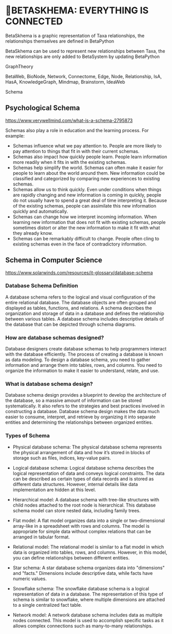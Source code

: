 # 🔷<beta>BETASKHEMA: EVERYTHING IS CONNECTED</beta>

BetaSkhema is a graphic representation of Taxa relationships, the relationships themselves are defined in BetaPython

BetaSkhema can be used to represent new relationships between Taxa, the new relationships are only added to BetaSystem by updating BetaPython

GraphTheory

BetaWeb, BioNode, Network, Connectome, Edge, Node, Relationship, IsA, HasA, KnowledgeGraph, Mindmap, Brainstorm, IdeaWeb

Schema

## Psychological Schema

<https://www.verywellmind.com/what-is-a-schema-2795873>

Schemas also play a role in education and the learning process. For example:

- Schemas influence what we pay attention to. People are more likely to pay attention to things that fit in with their current schemas.
- Schemas also impact how quickly people learn. People learn information more readily when it fits in with the existing schemas.
- Schemas help simplify the world. Schemas can often make it easier for people to learn about the world around them. New information could be classified and categorized by comparing new experiences to existing schemas.
- Schemas allow us to think quickly. Even under conditions when things are rapidly changing and new information is coming in quickly, people do not usually have to spend a great deal of time interpreting it. Because of the existing schemas, people can assimilate this new information quickly and automatically.
- Schemas can change how we interpret incoming information. When learning new information that does not fit with existing schemas, people sometimes distort or alter the new information to make it fit with what they already know.
- Schemas can be remarkably difficult to change. People often cling to existing schemas even in the face of contradictory information.

## Schema in Computer Science

<https://www.solarwinds.com/resources/it-glossary/database-schema>

### Database Schema Definition

A database schema refers to the logical and visual configuration of the entire relational database. The database objects are often grouped and displayed as tables, functions, and relations. A schema describes the organization and storage of data in a database and defines the relationship between various tables. A database schema includes descriptive details of the database that can be depicted through schema diagrams.

### How are database schemas designed?

Database designers create database schemas to help programmers interact with the database efficiently. The process of creating a database is known as data modeling. To design a database schema, you need to gather information and arrange them into tables, rows, and columns. You need to organize the information to make it easier to understand, relate, and use.

### What is database schema design?

Database schema design provides a blueprint to develop the architecture of the database, so a massive amount of information can be stored systematically. It also refers to the strategies and best practices involved in constructing a database. Database schema design makes the data much easier to consume, interpret, and retrieve by organizing it into separate entities and determining the relationships between organized entities.

### Types of Schema

- Physical database schema: The physical database schema represents the physical arrangement of data and how it’s stored in blocks of storage such as files, indices, key-value pairs.
- Logical database schema: Logical database schema describes the logical representation of data and conveys logical constraints. The data can be described as certain types of data records and is stored as different data structures. However, internal details like data implementation are hidden at this level.

- Hierarchical model: A database schema with tree-like structures with child nodes attached to the root node is hierarchical. This database schema model can store nested data, including family trees.
- Flat model: A flat model organizes data into a single or two-dimensional array-like in a spreadsheet with rows and columns. The model is appropriate for simple data without complex relations that can be arranged in tabular format.
- Relational model: The relational model is similar to a flat model in which data is organized into tables, rows, and columns. However, in this model, you can define relationships between different entities.
- Star schema: A star database schema organizes data into "dimensions" and "facts." Dimensions include descriptive data, while facts have numeric values.
- Snowflake schema: The snowflake database schema is a logical representation of data in a database. The representation of this type of schema is similar to snowflake, where multiple dimensions are attached to a single centralized fact table.
- Network model: A network database schema includes data as multiple nodes connected. This model is used to accomplish specific tasks as it allows complex connections such as many-to-many relationships.